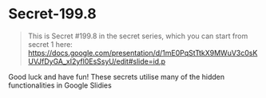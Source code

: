 # Secret-199.8
> This is Secret #199.8 in the secret series, which you can start from secret 1 here:
https://docs.google.com/presentation/d/1mE0PqStTtkX9MWuV3c0sKUVJfDyGA_xI2yfl0EsSsyU/edit#slide=id.p


Good luck and have fun!
These secrets utilise many of the hidden functionalities in Google Slidies
